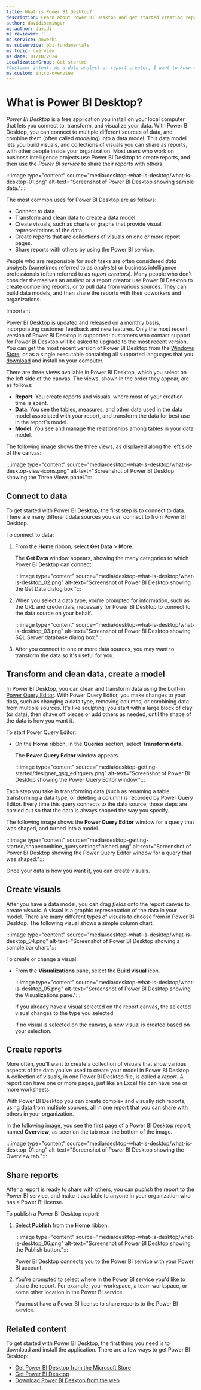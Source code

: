 ```yaml
---
title: What is Power BI Desktop?
description: Learn about Power BI Desktop and get started creating reports with charts and graphs that you can share with others in your organization.
author: davidiseminger
ms.author: davidi
ms.reviewer: ''
ms.service: powerbi
ms.subservice: pbi-fundamentals
ms.topic: overview
ms.date: 01/18/2024
LocalizationGroup: Get started
#Customer intent: As a data analyst or report creator, I want to know what Power BI Desktop is, so that I can decide whether it has the features and services I need to create reports.
ms.custom: intro-overview
---
```

# What is Power BI Desktop?

*Power BI Desktop* is a free application you install on your local computer that lets you connect to, transform, and visualize your data. With Power BI Desktop, you can connect to multiple different sources of data, and combine them (often called *modeling*) into a data model. This data model lets you build visuals, and collections of visuals you can share as reports, with other people inside your organization. Most users who work on business intelligence projects use Power BI Desktop to create reports, and then use the *Power BI service* to share their reports with others.

:::image type="content" source="media/desktop-what-is-desktop/what-is-desktop-01.png" alt-text="Screenshot of Power BI Desktop showing sample data.":::

The most common uses for Power BI Desktop are as follows:

- Connect to data.
- Transform and clean data to create a data model.
- Create visuals, such as charts or graphs that provide visual representations of the data.
- Create reports that are collections of visuals on one or more report pages.
- Share reports with others by using the Power BI service.

People who are responsible for such tasks are often considered *data analysts* (sometimes referred to as *analysts*) or business intelligence professionals (often referred to as *report creators*). Many people who don't consider themselves an analyst or a report creator use Power BI Desktop to create compelling reports, or to pull data from various sources. They can build data models, and then share the reports with their coworkers and organizations.

> [!IMPORTANT]
> Power BI Desktop is updated and released on a monthly basis, incorporating customer feedback and new features. Only the most recent version of Power BI Desktop is supported; customers who contact support for Power BI Desktop will be asked to upgrade to the most recent version.
> You can get the most recent version of Power BI Desktop from the [Windows Store](https://aka.ms/pbidesktopstore), or as a single executable containing all supported languages that you [download](https://www.microsoft.com/download/details.aspx?id=58494) and install on your computer.

There are three views available in Power BI Desktop, which you select on the left side of the canvas. The views, shown in the order they appear, are as follows:

- **Report**: You create reports and visuals, where most of your creation time is spent.
- **Data**: You see the tables, measures, and other data used in the data model associated with your report, and transform the data for best use in the report's model.
- **Model**: You see and manage the relationships among tables in your data model.

The following image shows the three views, as displayed along the left side of the canvas:

:::image type="content" source="media/desktop-what-is-desktop/what-is-desktop-view-icons.png" alt-text="Screenshot of Power BI Desktop showing the Three Views panel.":::

## Connect to data

To get started with Power BI Desktop, the first step is to connect to data. There are many different data sources you can connect to from Power BI Desktop.

To connect to data:

1. From the **Home** ribbon, select **Get Data** > **More**.

   The **Get Data** window appears, showing the many categories to which Power BI Desktop can connect.

   :::image type="content" source="media/desktop-what-is-desktop/what-is-desktop_02.png" alt-text="Screenshot of Power BI Desktop showing the Get Data dialog box.":::

1. When you select a data type, you're prompted for information, such as the URL and credentials, necessary for Power BI Desktop to connect to the data source on your behalf.

   :::image type="content" source="media/desktop-what-is-desktop/what-is-desktop_03.png" alt-text="Screenshot of Power BI Desktop showing SQL Server database dialog box.":::

1. After you connect to one or more data sources, you may want to transform the data so it's useful for you.

## Transform and clean data, create a model

In Power BI Desktop, you can clean and transform data using the built-in [Power Query Editor](../transform-model/desktop-query-overview.md). With Power Query Editor, you make changes to your data, such as changing a data type, removing columns, or combining data from multiple sources. It's like sculpting: you start with a large block of clay (or data), then shave off pieces or add others as needed, until the shape of the data is how you want it.

To start Power Query Editor:

- On the **Home** ribbon, in the **Queries** section, select **Transform data**.

   The **Power Query Editor** window appears.

   :::image type="content" source="media/desktop-getting-started/designer_gsg_editquery.png" alt-text="Screenshot of Power BI Desktop showing the Power Query Editor window.":::

Each step you take in transforming data (such as renaming a table, transforming a data type, or deleting a column) is recorded by Power Query Editor. Every time this query connects to the data source, those steps are carried out so that the data is always shaped the way you specify.

The following image shows the **Power Query Editor** window for a query that was shaped, and turned into a model.

:::image type="content" source="media/desktop-getting-started/shapecombine_querysettingsfinished.png" alt-text="Screenshot of Power BI Desktop showing the Power Query Editor window for a query that was shaped.":::

Once your data is how you want it, you can create visuals.

## Create visuals

After you have a data model, you can drag *fields* onto the report canvas to create *visuals*. A visual is a graphic representation of the data in your model. There are many different types of visuals to choose from in Power BI Desktop. The following visual shows a simple column chart.

:::image type="content" source="media/desktop-what-is-desktop/what-is-desktop_04.png" alt-text="Screenshot of Power BI Desktop showing a sample bar chart.":::

To create or change a visual:

- From the **Visualizations** pane, select the **Build visual** icon.

   :::image type="content" source="media/desktop-what-is-desktop/what-is-desktop_05.png" alt-text="Screenshot of Power BI Desktop showing the Visualizations pane.":::

   If you already have a visual selected on the report canvas, the selected visual changes to the type you selected.

   If no visual is selected on the canvas, a new visual is created based on your selection.

## Create reports

More often, you'll want to create a collection of visuals that show various aspects of the data you've used to create your model in Power BI Desktop. A collection of visuals, in one Power BI Desktop file, is called a *report*. A report can have one or more pages, just like an Excel file can have one or more worksheets.

With Power BI Desktop you can create complex and visually rich reports, using data from multiple sources, all in one report that you can share with others in your organization.

In the following image, you see the first page of a Power BI Desktop report, named **Overview**, as seen on the tab near the bottom of the image.

:::image type="content" source="media/desktop-what-is-desktop/what-is-desktop-01.png" alt-text="Screenshot of Power BI Desktop showing the Overview tab.":::

## Share reports

After a report is ready to share with others, you can *publish* the report to the Power BI service, and make it available to anyone in your organization who has a Power BI license.

To publish a Power BI Desktop report:

1. Select **Publish** from the **Home** ribbon.

   :::image type="content" source="media/desktop-what-is-desktop/what-is-desktop_06.png" alt-text="Screenshot of Power BI Desktop showing the Publish button.":::

   Power BI Desktop connects you to the Power BI service with your Power BI account.

1. You're prompted to select where in the Power BI service you'd like to share the report. For example, your workspace, a team workspace, or some other location in the Power BI service.

   You must have a Power BI license to share reports to the Power BI service.

## Related content

To get started with Power BI Desktop, the first thing you need is to download and install the application. There are a few ways to get Power BI Desktop:

- [Get Power BI Desktop from the Microsoft Store](https://aka.ms/pbidesktopstore)
- [Get Power BI Desktop](desktop-get-the-desktop.md)
- [Download Power BI Desktop from the web](https://www.microsoft.com/download/details.aspx?id=58494)
